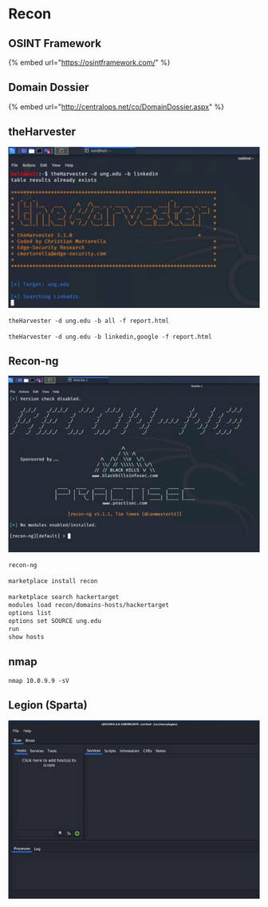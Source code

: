 # Recon

## OSINT Framework

{% embed url="https://osintframework.com/" %}

## Domain Dossier

{% embed url="http://centralops.net/co/DomainDossier.aspx" %}

## theHarvester

![](../../.gitbook/assets/image.png)

```text
theHarvester -d ung.edu -b all -f report.html

theHarvester -d ung.edu -b linkedin,google -f report.html
```

## Recon-ng

![](../../.gitbook/assets/image%20%282%29.png)

```text
recon-ng

marketplace install recon

marketplace search hackertarget
modules load recon/domains-hosts/hackertarget
options list
options set SOURCE ung.edu
run
show hosts
```

## nmap

```text
nmap 10.0.9.9 -sV
```

## Legion \(Sparta\)

![](../../.gitbook/assets/image%20%283%29.png)









